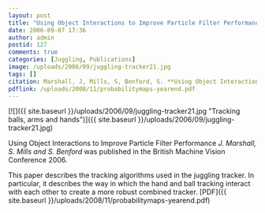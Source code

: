 ```yaml
---
layout: post
title: "Using Object Interactions to Improve Particle Filter Performance"
date: 2006-09-07 17:36
author: admin
postid: 127
comments: true
categories: [Juggling, Publications]
image: /uploads/2006/09/juggling-tracker21.jpg
tags: []
citation: Marshall, J, Mills, S, Benford, S. **Using Object Interactions to Improve Particle Filter Performance**, in British Machine Vision Conference, Edinburgh, UK (2006)
pdflink: /uploads/2008/11/probabilitymaps-yearend.pdf
---
```

[![]({{ site.baseurl }}/uploads/2006/09/juggling-tracker21.jpg "Tracking balls, arms and hands")]({{ site.baseurl }}/uploads/2006/09/juggling-tracker21.jpg)

Using Object Interactions to Improve Particle Filter Performance
*J. Marshall, S. Mills and S. Benford* was published in the British Machine Vision Conference 2006.

This paper describes the tracking algorithms used in the juggling tracker. In particular, it describes the way in which the hand and ball tracking interact with each other to create a more robust combined tracker. [PDF]({{ site.baseurl }}/uploads/2008/11/probabilitymaps-yearend.pdf)

